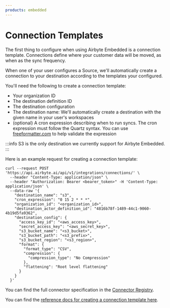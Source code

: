 ```yaml
---
products: embedded
---
```


# Connection Templates

The first thing to configure when using Airbyte Embedded is a connection template. Connections define where your customer data will be moved, as when as the sync frequency.

When one of your user configures a Source, we'll automatically create a connection to your destination according to the templates your configured.

You'll need the following to create a connection template:
- Your organization ID
- The destination definition ID
- The destination configuration
- The destination name: We'll automatically create a destination with the given name in your user's workspaces
- (optional) A cron expression describing when to run syncs. The cron expression must follow the Quartz syntax. You can use [freeformatter.com](https://www.freeformatter.com/cron-expression-generator-quartz.html) to help validate the expression

:::info
S3 is the only destination we currently support for Airbyte Embedded.
:::

Here is an example request for creating a connection template:
```
curl --request POST 'https://api.airbyte.ai/api/v1/integrations/connections/' \
  --header "Content-Type: application/json" \
  --header "Authorization: Bearer <bearer_token>" -H 'Content-Type: application/json' \
  --data-raw '{
    "destination_name": "s3", 
    "cron_expression": "0 15 2 * * *",
    "organization_id": "<organization_id>",
    "destination_actor_definition_id": "4816b78f-1489-44c1-9060-4b19d5fa9362",
    "destination_config": {
      "access_key_id": "<aws_access_key>",
      "secret_access_key": "<aws_secret_key>",
      "s3_bucket_name": "<s3_bucket>",
      "s3_bucket_path": "<s3_prefix>",
      "s3_bucket_region": "<s3_region>",
      "format": {
        "format_type": "CSV",
        "compression": {
          "compression_type": "No Compression"
        },
        "flattening": "Root level flattening"
      }
    }
  }'
```

You can find the full connector specification in the [Connector Registry](https://connectors.airbyte.com/files/registries/v0/cloud_registry.json).

You can find the [reference docs for creating a connection template here](https://api.airbyte.ai/api/v1/redoc#tag/Template-Connections/operation/create_integrations_templates_connections).
```